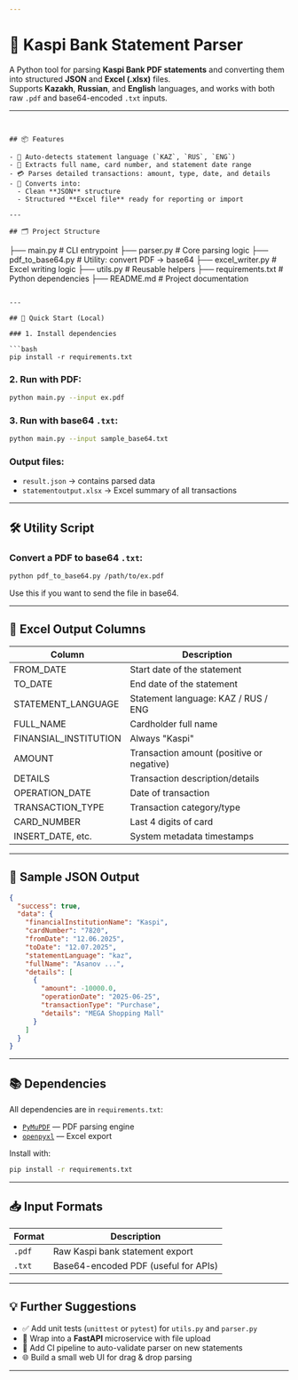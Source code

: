 ```yaml
---

```
# 🧾 Kaspi Bank Statement Parser

A Python tool for parsing **Kaspi Bank PDF statements** and converting them into structured **JSON** and **Excel (.xlsx)** files.  
Supports **Kazakh**, **Russian**, and **English** languages, and works with both raw `.pdf` and base64-encoded `.txt` inputs.

---
```


## 📦 Features

- 🧠 Auto-detects statement language (`KAZ`, `RUS`, `ENG`)
- 👤 Extracts full name, card number, and statement date range
- 💳 Parses detailed transactions: amount, type, date, and details
- 📄 Converts into:
  - Clean **JSON** structure
  - Structured **Excel file** ready for reporting or import

---

## 🗂 Project Structure

```

├── main.py             # CLI entrypoint
├── parser.py           # Core parsing logic
├── pdf\_to\_base64.py    # Utility: convert PDF → base64
├── excel\_writer.py     # Excel writing logic
├── utils.py            # Reusable helpers
├── requirements.txt    # Python dependencies
├── README.md           # Project documentation

````

---

## 🚀 Quick Start (Local)

### 1. Install dependencies

```bash
pip install -r requirements.txt
````

### 2. Run with PDF:

```bash
python main.py --input ex.pdf
```

### 3. Run with base64 `.txt`:

```bash
python main.py --input sample_base64.txt
```

### Output files:

* `result.json` → contains parsed data
* `statementoutput.xlsx` → Excel summary of all transactions

---

## 🛠 Utility Script

### Convert a PDF to base64 `.txt`:

```bash
python pdf_to_base64.py /path/to/ex.pdf
```

Use this if you want to send the file in base64.

---

## 📑 Excel Output Columns

| Column                 | Description                               |
| ---------------------- | ----------------------------------------- |
| FROM\_DATE             | Start date of the statement               |
| TO\_DATE               | End date of the statement                 |
| STATEMENT\_LANGUAGE    | Statement language: KAZ / RUS / ENG       |
| FULL\_NAME             | Cardholder full name                      |
| FINANSIAL\_INSTITUTION | Always "Kaspi"                            |
| AMOUNT                 | Transaction amount (positive or negative) |
| DETAILS                | Transaction description/details           |
| OPERATION\_DATE        | Date of transaction                       |
| TRANSACTION\_TYPE      | Transaction category/type                 |
| CARD\_NUMBER           | Last 4 digits of card                     |
| INSERT\_DATE, etc.     | System metadata timestamps                |

---

## 📄 Sample JSON Output

```json
{
  "success": true,
  "data": {
    "financialInstitutionName": "Kaspi",
    "cardNumber": "7820",
    "fromDate": "12.06.2025",
    "toDate": "12.07.2025",
    "statementLanguage": "kaz",
    "fullName": "Asanov ...",
    "details": [
      {
        "amount": -10000.0,
        "operationDate": "2025-06-25",
        "transactionType": "Purchase",
        "details": "MEGA Shopping Mall"
      }
    ]
  }
}
```

---

## 📚 Dependencies

All dependencies are in `requirements.txt`:

* [`PyMuPDF`](https://pymupdf.readthedocs.io/) — PDF parsing engine
* [`openpyxl`](https://openpyxl.readthedocs.io/) — Excel export

Install with:

```bash
pip install -r requirements.txt
```

---

## 📥 Input Formats

| Format | Description                          |
| ------ | ------------------------------------ |
| `.pdf` | Raw Kaspi bank statement export      |
| `.txt` | Base64-encoded PDF (useful for APIs) |

---

## 💡 Further Suggestions

* ✅ Add unit tests (`unittest` or `pytest`) for `utils.py` and `parser.py`
* 🚀 Wrap into a **FastAPI** microservice with file upload
* 🧪 Add CI pipeline to auto-validate parser on new statements
* 🌐 Build a small web UI for drag & drop parsing

---

